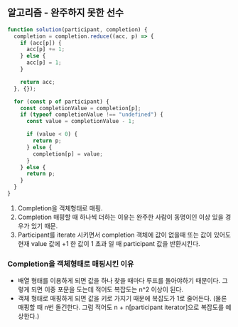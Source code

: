 ## 알고리즘 - 완주하지 못한 선수

```javascript
function solution(participant, completion) {
  completion = completion.reduce((acc, p) => {
    if (acc[p]) {
      acc[p] += 1;
    } else {
      acc[p] = 1;
    }

    return acc;
  }, {});

  for (const p of participant) {
    const completionValue = completion[p];
    if (typeof completionValue !== "undefined") {
      const value = completionValue - 1;

      if (value < 0) {
        return p;
      } else {
        completion[p] = value;
      }
    } else {
      return p;
    }
  }
}
```

1. Completion을 객체형태로 매핑.
2. Completion 매핑할 때 하나씩 더하는 이유는 완주한 사람이 동명이인 이상 있을 경우가 있기 때문.
3. Participant를 iterate 시키면서 completion 객체에 값이 없을때 또는 값이 있어도 현재 value 값에 +1 한 값이 1 초과 일 때 participant 값을 반환시킨다.

### Completion을 객체형태로 매핑시킨 이유

- 배열 형태를 이용하게 되면 값을 하나 찾을 때마다 루프를 돌아야하기 때문이다. 그렇게 되면 이중 포문을 도는데 적어도 복잡도는 n^2 이상이 된다.
- 객체 형태로 매핑하게 되면 값을 키로 가지기 때문에 복잡도가 1로 줄어든다. (물론 매핑할 때 n번 돌긴한다. 그럼 적어도 n + n[participant iterator]으로 복잡도를 예상한다.)
